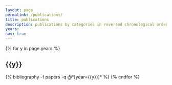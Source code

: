 ```yaml
---
layout: page
permalink: /publications/
title: publications
description: publications by categories in reversed chronological order. generated by jekyll-scholar.
years:
nav: true
---
```


<div class="publications">

{% for y in page.years %}
  <h2 class="year">{{y}}</h2>
  {% bibliography -f papers -q @*[year={{y}}]* %}
{% endfor %}

</div>
